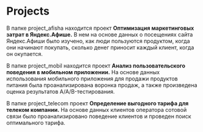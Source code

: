 # Projects

В папке project_afisha находится проект **Оптимизация маркетинговых затрат в Яндекс.Афише.** В нем на основе данных о посещениях сайта Яндекс.Афиши было изучено, как люди пользуются продуктом, когда они начинают покупать, сколько денег приносит каждый клиент, когда он окупается.

В папке project_mobil находится проект **Анализ пользовательского поведения в мобильном приложении.** На основе данных использования мобильного приложения для продажи продуктов питания была проанализирована воронка продаж, а также произведена оценка результатов A/A/B-тестирования.

В папке project_telecom проект **Определение выгодного тарифа для телеком компании.** На основе данных клиентов оператора сотовой связи было проанализировано поведение клиентов и проведен поиск оптимального тарифа.

